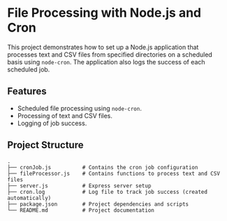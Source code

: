# File Processing with Node.js and Cron

This project demonstrates how to set up a Node.js application that processes text and CSV files from specified directories on a scheduled basis using `node-cron`. The application also logs the success of each scheduled job.

## Features

- Scheduled file processing using `node-cron`.
- Processing of text and CSV files.
- Logging of job success.

## Project Structure

```plaintext
.
├── cronJob.js          # Contains the cron job configuration
├── fileProcessor.js    # Contains functions to process text and CSV files
├── server.js           # Express server setup
├── cron.log            # Log file to track job success (created automatically)
├── package.json        # Project dependencies and scripts
└── README.md           # Project documentation
